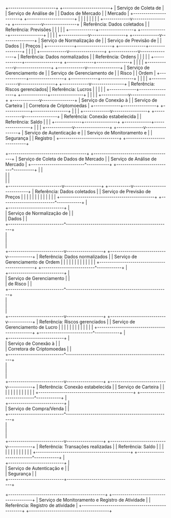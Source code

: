 +-----------------------+      +-----------------------+
| Serviço de Coleta de   |      | Serviço de Análise de  |
| Dados de Mercado      |      | Mercado                 |
+-----------------------+      +-----------------------+
              |                             |
              |                             |
              |                             |
              |                             |
+-------------v-----------------+ +-------------v----------------+
| Referência: Dados coletados   | | Referência: Previsões        |
|                               | |                             |
+-------------+-----------------+ +-------------+----------------+
              |                             |
              |                             |
+-------------v-----------------+ +-------------v----------------+
| Serviço de Normalização de   | | Serviço de Previsão de      |
| Dados                        | | Preços                      |
+-------------+-----------------+ +-------------+----------------+
              |                             |
              |                             |
+-------------v-----------------+ +-------------v----------------+
| Referência: Dados normalizados | | Referência: Ordens          |
|                               | |                             |
+-------------+-----------------+ +-------------+----------------+
              |                             |
              |                             |
+-------------v-----------------+ +-------------v----------------+
| Serviço de Gerenciamento de   | | Serviço de Gerenciamento de |
| Risco                        | | Ordem                       |
+-------------+-----------------+ +-------------+----------------+
              |                             |
              |                             |
+-------------v-----------------+ +-------------v----------------+
| Referência: Riscos gerenciados| | Referência: Lucros          |
|                               | |                             |
+-------------+-----------------+ +-------------+----------------+
              |                             |
              |                             |
+-------------v-----------------+ +-------------v----------------+
| Serviço de Conexão à         | | Serviço de Carteira         |
| Corretora de Criptomoedas    | +-------------+----------------+
+-------------+-----------------+               |
              |                                 |
+-------------v-----------------+ +-------------v----------------+
| Referência: Conexão estabelecida | | Referência: Saldo       |
|                               | +-------------+----------------+
+-------------+-----------------+                             |
              |                                                 |
+-------------v-----------------+ +-------------v----------------+
| Serviço de Autenticação e     | | Serviço de Monitoramento e  |
| Segurança                    | | Registro                    |
+-----------------------------+ +-----------------------------+


+--------------------------------------+        +--------------------------------------+
| Serviço de Coleta de Dados de Mercado |        | Serviço de Análise de Mercado          |
+--------------------------^-----------+        +---------------------------^----------+
                           |                                   |                    
                           |                                   |                    
                           |                                   |                    
+--------------------------v------------------+     +-----------v---------------------------+
| Referência: Dados coletados                  |     | Serviço de Previsão de Preços          |
|                                              |     |                                        |
|                                              |     |                                        |
|                                              |     |                                        |
+----------------------------------------------+     +--------------------------^------------+
                                                                                   |                    
+---------------------------+                                                   |                    
| Serviço de Normalização de |                                                   |                    
| Dados                     |                                                   |                    
+---------------------------^---------------------------------------------------+                    
                            |                                                                        
                            |                                                                        
                            |                                                                        
+---------------------------v------------------+     +---------------------------v------------+
| Referência: Dados normalizados                |     | Serviço de Gerenciamento de Ordem      |
|                                              |     |                                        |
|                                              |     |                                        |
|                                              |     |                                        |
+----------------------------------------------+     +--------------------------^------------+
                                                                                   |                    
+---------------------------+                                                   |                    
| Serviço de Gerenciamento  |                                                   |                    
| de Risco                   |                                                  |                    
+---------------------------^--------------------------------------------------+                     
                            |                                                                        
                            |                                                                        
                            |                                                                        
+---------------------------v------------------+     +---------------------------v------------+
| Referência: Riscos gerenciados                |     | Serviço de Gerenciamento de Lucro      |
|                                              |     |                                        |
|                                              |     |                                        |
|                                              |     |                                        |
+----------------------------------------------+     +--------------------------^------------+
                                                                                   |                    
+---------------------------+                                                   |                    
| Serviço de Conexão à      |                                                   |                    
| Corretora de Criptomoedas  |                                                   |                    
+---------------------------^---------------------------------------------------+                    
                            |                                                                        
                            |                                                                        
                            |                                                                        
+---------------------------v------------------+     +---------------------------v------------+
| Referência: Conexão estabelecida              |     | Serviço de Carteira                   |
|                                              |     |                                        |
|                                              |     |                                        |
|                                              |     |                                        |
+----------------------------------------------+     +--------------------------^------------+
                                                                                   |                    
+---------------------------+                                                   |                    
| Serviço de Compra/Venda   |                                                   |                    
+---------------------------^---------------------------------------------------+                    
                            |                                                                        
                            |                                                                        
                            |                                                                        
+---------------------------v------------------+     +---------------------------v------------+
| Referência: Transações realizadas             |     | Referência: Saldo                      |
|                                              |     |                                        |
|                                              |     |                                        |
|                                              |     |                                        |
+----------------------------------------------+     +--------------------------^------------+
                                                                                   |                    
+---------------------------+                                                   |                    
| Serviço de Autenticação e  |                                                   |                    
| Segurança                  |                                                  |                    
+---------------------------+---------------------------------------------------+                    
                                                                                                        
                                                                                                        
                                                                                                        
+-----------------------------------------------+     +---------------------------------------+
| Serviço de Monitoramento e Registro de Atividade |   | Referência: Registro de atividade     |
+-------------------------------------------------+   +---------------------------------------+


